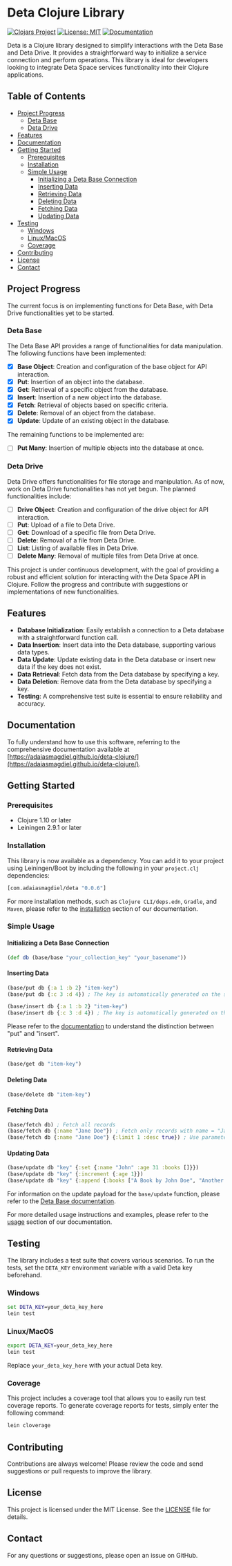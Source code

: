 # Deta Clojure Library

[![Clojars Project](https://img.shields.io/clojars/v/com.adaiasmagdiel/deta.svg)](https://clojars.org/com.adaiasmagdiel/deta)
[![License: MIT](https://img.shields.io/badge/License-MIT-yellow.svg)](https://opensource.org/licenses/MIT)
[![Documentation](https://img.shields.io/badge/MKDocs-Documentation-green.svg)](https://adaiasmagdiel.github.io/deta-clojure/)

Deta is a Clojure library designed to simplify interactions with the Deta Base and Deta Drive. It provides a straightforward way to initialize a service connection and perform operations. This library is ideal for developers looking to integrate Deta Space services functionality into their Clojure applications.

## Table of Contents

-   [Project Progress](#project-progress)
    -   [Deta Base](#deta-base)
    -   [Deta Drive](#deta-drive)
-   [Features](#features)
-   [Documentation](#documentation)
-   [Getting Started](#getting-started)
    -   [Prerequisites](#prerequisites)
    -   [Installation](#installation)
    -   [Simple Usage](#simple-usage)
        -   [Initializing a Deta Base Connection](#initializing-a-deta-base-connection)
        -   [Inserting Data](#inserting-data)
        -   [Retrieving Data](#retrieving-data)
        -   [Deleting Data](#deleting-data)
        -   [Fetching Data](#deleting-data)
        -   [Updating Data](#updating-data)
-   [Testing](#testing)
    -   [Windows](#windows)
    -   [Linux/MacOS](#linuxmacos)
    -   [Coverage](#coverage)
-   [Contributing](#contributing)
-   [License](#license)
-   [Contact](#contact)

## Project Progress

The current focus is on implementing functions for Deta Base, with Deta Drive functionalities yet to be started.

### Deta Base

The Deta Base API provides a range of functionalities for data manipulation. The following functions have been implemented:

-   [x] **Base Object**: Creation and configuration of the base object for API interaction.
-   [x] **Put**: Insertion of an object into the database.
-   [x] **Get**: Retrieval of a specific object from the database.
-   [x] **Insert**: Insertion of a new object into the database.
-   [x] **Fetch**: Retrieval of objects based on specific criteria.
-   [x] **Delete**: Removal of an object from the database.
-   [x] **Update**: Update of an existing object in the database.

The remaining functions to be implemented are:

-   [ ] **Put Many**: Insertion of multiple objects into the database at once.

### Deta Drive

Deta Drive offers functionalities for file storage and manipulation. As of now, work on Deta Drive functionalities has not yet begun. The planned functionalities include:

-   [ ] **Drive Object**: Creation and configuration of the drive object for API interaction.
-   [ ] **Put**: Upload of a file to Deta Drive.
-   [ ] **Get**: Download of a specific file from Deta Drive.
-   [ ] **Delete**: Removal of a file from Deta Drive.
-   [ ] **List**: Listing of available files in Deta Drive.
-   [ ] **Delete Many**: Removal of multiple files from Deta Drive at once.

This project is under continuous development, with the goal of providing a robust and efficient solution for interacting with the Deta Space API in Clojure. Follow the progress and contribute with suggestions or implementations of new functionalities.

## Features

-   **Database Initialization**: Easily establish a connection to a Deta database with a straightforward function call.
-   **Data Insertion**: Insert data into the Deta database, supporting various data types.
-   **Data Update**: Update existing data in the Deta database or insert new data if the key does not exist.
-   **Data Retrieval**: Fetch data from the Deta database by specifying a key.
-   **Data Deletion**: Remove data from the Deta database by specifying a key.
-   **Testing**: A comprehensive test suite is essential to ensure reliability and accuracy.

## Documentation

To fully understand how to use this software, referring to the comprehensive documentation available at [https://adaiasmagdiel.github.io/deta-clojure/](https://adaiasmagdiel.github.io/deta-clojure/).

## Getting Started

### Prerequisites

-   Clojure 1.10 or later
-   Leiningen 2.9.1 or later

### Installation

This library is now available as a dependency. You can add it to your project using Leiningen/Boot by including the following in your `project.clj` dependencies:

```clojure
[com.adaiasmagdiel/deta "0.0.6"]
```

For more installation methods, such as `Clojure CLI/deps.edn`, `Gradle`, and `Maven`, please refer to the [installation](https://adaiasmagdiel.github.io/deta-clojure/#installation) section of our documentation.

### Simple Usage

#### Initializing a Deta Base Connection

```clojure
(def db (base/base "your_collection_key" "your_basename"))
```

#### Inserting Data

```clojure
(base/put db {:a 1 :b 2} "item-key")
(base/put db {:c 3 :d 4}) ; The key is automatically generated on the server
```

```clojure
(base/insert db {:a 1 :b 2} "item-key")
(base/insert db {:c 3 :d 4}) ; The key is automatically generated on the server
```

Please refer to the [documentation](https://adaiasmagdiel.github.io/deta-clojure/usage/#data-insertion) to understand the distinction between "put" and "insert".

#### Retrieving Data

```clojure
(base/get db "item-key")
```

#### Deleting Data

```clojure
(base/delete db "item-key")
```

#### Fetching Data

```clojure
(base/fetch db) ; Fetch all records
(base/fetch db {:name "Jane Doe"}) ; Fetch only records with name = "Jane Doe"
(base/fetch db {:name "Jane Doe"} {:limit 1 :desc true}) ; Use parameters to modify fetching
```

#### Updating Data

```clojure
(base/update db "key" {:set {:name "John" :age 31 :books []}})
(base/update db "key" {:increment {:age 1}})
(base/update db "key" {:append {:books ["A Book by John Doe", "Another Book By John Doe"]}})
```

For information on the update payload for the `base/update` function, please refer to the [Deta Base documentation](https://deta.space/docs/en/build/reference/http-api/base#update-item).

For more detailed usage instructions and examples, please refer to the [usage](https://adaiasmagdiel.github.io/deta-clojure/usage/#getting-started) section of our documentation.

## Testing

The library includes a test suite that covers various scenarios. To run the tests, set the `DETA_KEY` environment variable with a valid Deta key beforehand.

### Windows

```cmd
set DETA_KEY=your_deta_key_here
lein test
```

### Linux/MacOS

```bash
export DETA_KEY=your_deta_key_here
lein test
```

Replace `your_deta_key_here` with your actual Deta key.

### Coverage

This project includes a coverage tool that allows you to easily run test coverage reports. To generate coverage reports for tests, simply enter the following command:

```bash
lein cloverage
```

## Contributing

Contributions are always welcome! Please review the code and send suggestions or pull requests to improve the library.

## License

This project is licensed under the MIT License. See the [LICENSE](LICENSE) file for details.

## Contact

For any questions or suggestions, please open an issue on GitHub.
